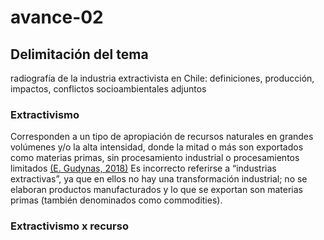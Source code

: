 # avance-02

## Delimitación del tema 
radiografía de la industria extractivista en Chile: definiciones, producción, impactos, conflictos socioambientales adjuntos

### Extractivismo
Corresponden a un tipo de apropiación de recursos naturales en grandes volúmenes y/o la alta intensidad, donde la mitad o más son exportados como materias primas, sin procesamiento industrial o procesamientos limitados [(E. Gudynas, 2018)](http://gudynas.com/wp-content/uploads/GudynasExtractivismosConceptoViolenciasFuhem18.pdf)
Es incorrecto referirse a “industrias extractivas”, ya que en ellos no hay una transformación industrial; no se elaboran productos manufacturados y lo que se exportan son materias primas (también denominados como commodities). 

### Extractivismo x recurso
